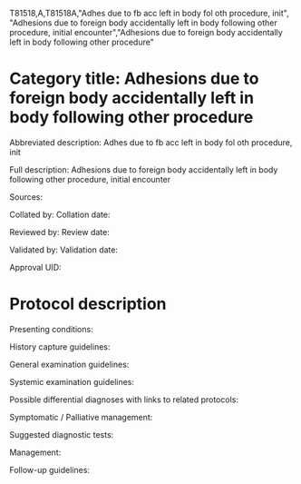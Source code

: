T81518,A,T81518A,"Adhes due to fb acc left in body fol oth procedure, init", "Adhesions due to foreign body accidentally left in body following other procedure, initial encounter","Adhesions due to foreign body accidentally left in body following other procedure"
# Category title: Adhesions due to foreign body accidentally left in body following other procedure

Abbreviated description: Adhes due to fb acc left in body fol oth procedure, init

Full description: Adhesions due to foreign body accidentally left in body following other procedure, initial encounter

Sources:

Collated by:
Collation date:

Reviewed by:
Review date:

Validated by:
Validation date:

Approval UID:

# Protocol description

Presenting conditions:

History capture guidelines:

General examination guidelines:

Systemic examination guidelines:

Possible differential diagnoses with links to related protocols:

Symptomatic / Palliative management:

Suggested diagnostic tests:

Management:

Follow-up guidelines:
